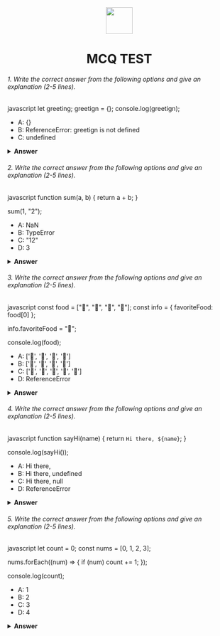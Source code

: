 <div align="center">
  <img height="60" src="https://edurev.gumlet.io/AllImages/original/ApplicationImages/CourseImages/944e5d47-8c55-4a89-91e5-22ab5f2798fc_CI.png">
  <h1>MCQ TEST</h1>
</div>

###### 1. Write the correct answer from the following options and give an explanation (2-5 lines).

javascript
let greeting;
greetign = {};
console.log(greetign);


- A: {}
- B: ReferenceError: greetign is not defined
- C: undefined

<details><summary><b>Answer</b></summary>
<p>

#### Answer: B

<i>In the initial line of code, a variable called "greeting" was declared without being assigned a value.
Subsequently, in the second line, there was a typographical error where "greetign" was used instead of "greeting" when attempting to assign an empty object to the variable.
Consequently, if an attempt is made to log "greetign" (which is not a defined variable), it will result in a ReferenceError due to the improper declaration of the variable.</i>






</p>
</details>

###### 2. Write the correct answer from the following options and give an explanation (2-5 lines).

javascript
function sum(a, b) {
  return a + b;
}

sum(1, "2");


- A: NaN
- B: TypeError
- C: "12"
- D: 3

<details><summary><b>Answer</b></summary>
<p>

#### Answer: C

<i>The "sum" function accepts two parameters, "a" and "b," and adds them together using the "+" operator.
If you invoke the "sum(1, "2")" function in JavaScript, it performs a process called type coercion, where it converts the number 1 into a string to facilitate the operation. Consequently, it combines the strings "1" and "2," resulting in the string "12.".</i>

</p>
</details>

###### 3. Write the correct answer from the following options and give an explanation (2-5 lines).

javascript
const food = ["🍕", "🍫", "🥑", "🍔"];
const info = { favoriteFood: food[0] };

info.favoriteFood = "🍝";

console.log(food);


- A: ['🍕', '🍫', '🥑', '🍔']
- B: ['🍝', '🍫', '🥑', '🍔']
- C: ['🍝', '🍕', '🍫', '🥑', '🍔']
- D: ReferenceError

<details><summary><b>Answer</b></summary>
<p>

#### Answer: A

<i>The food array is defined with initial values "🍕", "🍫", "🥑", "🍔".
The info object is created with a property favoriteFood set to the first element of the food array, which is "🍕".
Later,  change the value of info.favoriteFood to "🍝", but this does not modify the original food array.
Therefore, when  log the food array, it remains unchanged, and the output is ['🍕', '🍫', '🥑', '🍔']</i>

</p>
</details>

###### 4. Write the correct answer from the following options and give an explanation (2-5 lines).

javascript
function sayHi(name) {
  return `Hi there, ${name}`;
}

console.log(sayHi());


- A: Hi there,
- B: Hi there, undefined
- C: Hi there, null
- D: ReferenceError

<details><summary><b>Answer</b></summary>
<p>

#### Answer: B

<i>The sayHi function expects a parameter name but when called with sayHi(), no argument is provided.
In JavaScript, when a function is called with missing arguments, the missing parameters are assigned the value undefined. Therefore, the result is "Hi there, undefined" because name is not passed a value in the function call.</i>

</p>
</details>

###### 5. Write the correct answer from the following options and give an explanation (2-5 lines).

javascript
let count = 0;
const nums = [0, 1, 2, 3];

nums.forEach((num) => {
  if (num) count += 1;
});

console.log(count);


- A: 1
- B: 2
- C: 3
- D: 4

<details><summary><b>Answer</b></summary>
<p>

#### Answer: C

<i>The forEach method iterates over each element in the nums array.
The callback function (num) => { if (num) count += 1; } increments the count variable only when the current element num is truthy. In JavaScript, 0 is considered falsy, and all other numbers are truthy.
Therefore, only the elements 1, 2, and 3 will increment the count. The final value of count is 3, leading to the output of 2.</i>

</p>
</details>